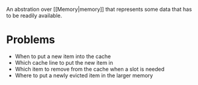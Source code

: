 An abstration over [[Memory|memory]] that represents some data that has to be readily available. 

# Problems
- When to put a new item into the cache
- Which cache line to put the new item in
- Which item to remove from the cache when a slot is needed
- Where to put a newly evicted item in the larger memory